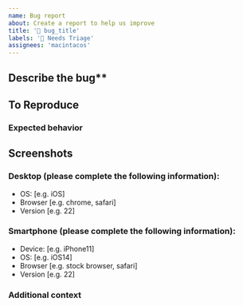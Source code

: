 ```yaml
---
name: Bug report
about: Create a report to help us improve
title: '🐛 bug_title'
labels: '📨 Needs Triage'
assignees: 'macintacos'
---
```


## Describe the bug**

<!-- A clear and concise description of what the bug is. -->

## To Reproduce

<!--
Steps to reproduce the behavior:
1. Go to '...'
2. Click on '....'
3. Scroll down to '....'
4. See error
-->

### Expected behavior

<!-- A clear and concise description of what you expected to happen. -->

## Screenshots

<!-- If applicable, add screenshots to help explain your problem. -->

### Desktop (please complete the following information):

 - OS: [e.g. iOS]
 - Browser [e.g. chrome, safari]
 - Version [e.g. 22]

### Smartphone (please complete the following information):

 - Device: [e.g. iPhone11]
 - OS: [e.g. iOS14]
 - Browser [e.g. stock browser, safari]
 - Version [e.g. 22]

### Additional context

<!-- Add any other context about the problem here. -->
